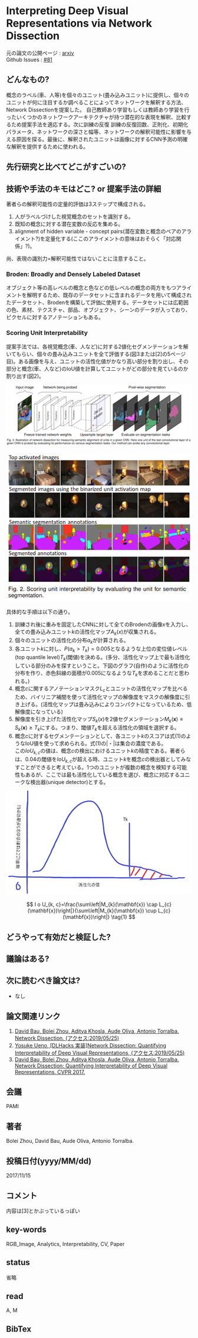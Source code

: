 # Interpreting Deep Visual Representations via Network Dissection

元の論文の公開ページ : [arxiv](https://arxiv.org/abs/1711.05611)  
Github Issues : [#81](https://github.com/Obarads/obarads.github.io/issues/81)

## どんなもの?
概念のラベル(車、人等)を個々のユニット(畳み込みユニット)に提供し、個々のユニットが何に注目するか調べることによってネットワークを解釈する方法、Network Dissectionを提案した。
自己教師あり学習もしくは教師あり学習を行ったいくつかのネットワークアーキテクチャが持つ潜在的な表現を解釈、比較するため提案手法を適応する。次に訓練の反復  訓練の反復回数、正則化、初期化パラメータ、ネットワークの深さと幅等、ネットワークの解釈可能性に影響を与える原因を探る。最後に、解釈されたユニットは画像に対するCNN予測の明確な解釈を提供するために使われる。

## 先行研究と比べてどこがすごいの?

## 技術や手法のキモはどこ? or 提案手法の詳細
著者らの解釈可能性の定量的評価は3ステップで構成される。

1. 人がラベルづけした視覚概念のセットを識別する。
2. 既知の概念に対する潜在変数の反応を集める。
3. alignment of hidden variable - concept pairs(潜在変数と概念のペアのアライメント?)を定量化する(ここのアライメントの意味はおそらく「対応関係」?)。

尚、表現の識別力=解釈可能性ではないことに注意すること。

### Broden: Broadly and Densely Labeled Dataset
オブジェクト等の高レベルの概念と色などの低レベルの概念の両方をもつアライメントを解明するため、既存のデータセットに含まれるデータを用いて構成されたデータセット、Brodenを構築して評価に使用する。データセットには広範囲の色、素材、テクスチャ、部品、オブジェクト、シーンのデータが入っており、ピクセルに対するアノテーションもある。

### Scoring Unit Interpretability
提案手法では、各視覚概念(車、人など)に対する2値化セグメンテーションを解いてもらい、個々の畳み込みユニットを全て評価する(図3または[2]の5ページ目)。ある画像を与え、ユニットの活性化値がかなり高い部分を割り出し、その部分と概念(車、人など)のIoU値を計算してユニットがどの部分を見ているのか割り出す(図2)。

![fig3](img/IDVRvND/fig3.png)

![fig2](img/IDVRvND/fig2.png)

具体的な手順は以下の通り。

1. 訓練され後に重みを固定したCNNに対して全てのBrodenの画像$x$を入力し、全ての畳み込みユニット$k$の活性化マップ$A_ k(x)$が収集される。
2. 個々のユニットの活性化の分布$a_ k$が計算される。
3. 各ユニット$k$に対し、$P(a_ k>T_ k)=0.005$となるような上位の変位値レベル(top quantile level)$T_ k$(閾値)を決める。(多分、活性化マップ上で最も活性化している部分のみを探すということ。下図のグラフ(自作)のように活性化の分布を作り、赤色斜線の面積が0.005になるような$T_ k$を求めることだと思われる。)
4. 概念$c$に関するアノテーションマスク$L_ c$とユニットの活性化マップを比べるため、バイリニア補間を使って活性化マップの解像度をマスクの解像度に引き上げる。(活性化マップは畳み込みによりコンパクトになっているため、低解像度になっている)
5. 解像度を引き上げた活性化マップ$S_ k(x)$を2値セグメンテーション$M_ {k}(\mathbf{x}) \equiv S_ {k}(\mathbf{x}) \geq T_ {k}$にする。つまり、閾値$T_ k$を超える活性化の領域を選択する。
6. 概念$c$に対するセグメンテーションとして、各ユニット$k$のスコアは式(1)のようなIoU値を使って求められる。式(1)の|・|は集合の濃度である。  
この$IoU_ {k,c}$の値は、概念$c$の検出におけるユニット$k$の精度である。著者らは、0.04の閾値を$IoU_ {k,c}$が超える時、ユニット$k$を概念$c$の検出器としてみなすことができると考えている。1つのユニットが複数の概念を検知する可能性もあるが、ここでは最も活性化している概念を選び、概念に対応するユニークな検出器(unique detector)とする。

![dist1](img/IDVRvND/dist1.png)

$$
I o U_{k, c}=\frac{\sum\left|M_{k}(\mathbf{x}) \cap L_{c}(\mathbf{x})\right|}{\sum\left|M_{k}(\mathbf{x}) \cup L_{c}(\mathbf{x})\right|} \tag{1}
$$

## どうやって有効だと検証した?

## 議論はある?

## 次に読むべき論文は?
- なし

## 論文関連リンク
1. [David Bau, Bolei Zhou, Aditya Khosla, Aude Oliva, Antonio Torralba. Network Dissection. (アクセス:2019/05/25)](http://netdissect.csail.mit.edu/)
2. [Yosuke Ueno, [DLHacks 実装]Network Dissection: Quantifying Interpretability of Deep Visual Representations, (アクセス:2019/05/25)](https://www.slideshare.net/DeepLearningJP2016/dlhacks-network-dissection-quantifying-interpretability-of-deep-visual-representations-81369206)
3. [David Bau, Bolei Zhou, Aditya Khosla, Aude Oliva, Antonio Torralba. Network Dissection:
Quantifying Interpretability of Deep Visual Representations. CVPR 2017.](http://netdissect.csail.mit.edu/final-network-dissection.pdf)

## 会議
PAMI

## 著者
Bolei Zhou, David Bau, Aude Oliva, Antonio Torralba.

## 投稿日付(yyyy/MM/dd)
2017/11/15

## コメント
内容は[3]とかぶっているっぽい

## key-words
RGB_Image, Analytics, Interpretability, CV, Paper

## status
省略

## read
A, M

## BibTex
